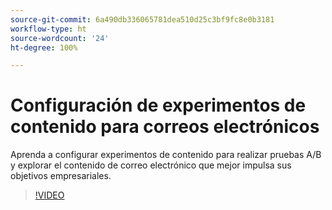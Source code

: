 ```yaml
---
source-git-commit: 6a490db336065781dea510d25c3bf9fc8e0b3181
workflow-type: ht
source-wordcount: '24'
ht-degree: 100%

---
```

# Configuración de experimentos de contenido para correos electrónicos

Aprenda a configurar experimentos de contenido para realizar pruebas A/B y explorar el contenido de correo electrónico que mejor impulsa sus objetivos empresariales.

>[!VIDEO](https://video.tv.adobe.com/v/3419893/?learn=on)